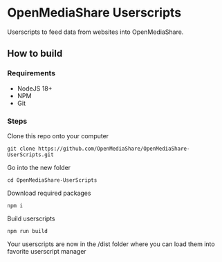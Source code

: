 # OpenMediaShare Userscripts
Userscripts to feed data from websites into OpenMediaShare.

## How to build
### Requirements 
* NodeJS 18+
* NPM
* Git
### Steps 
Clone this repo onto your computer
```
git clone https://github.com/OpenMediaShare/OpenMediaShare-UserScripts.git
```
Go into the new folder
```
cd OpenMediaShare-UserScripts
```
Download required packages 
```
npm i
```
Build userscripts 
```
npm run build 
```
Your userscripts are now in the /dist folder where you can load them into favorite userscript manager
